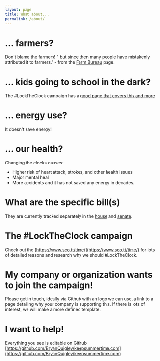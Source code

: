 ```yaml
---
layout: page
title: What about...
permalink: /about/
---
```


# ... farmers?
Don't blame the farmers!  " but since then many people have mistakenly attributed it to farmers." - from the [Farm Bureau](https://www.fb.org/viewpoints/setting-the-record-straight-daylight-saving-time-and-farmers) page.

# ... kids going to school in the dark?
The #LockTheClock campaign has a [good page that covers this and more](https://www.sco.tt/time/research.html)

# ... energy use?
It doesn't save energy!

# ... our health?
Changing the clocks causes:
 * Higher risk of heart attack, strokes, and other health issues
 * Major mental heal
 * More accidents and it has not saved any energy in decades. 

# What are the specific bill(s)
They are currently tracked separately in the [house](https://www.congress.gov/bill/117th-congress/house-bill/69/cosponsors?searchResultViewType=expanded) and [senate](https://www.congress.gov/bill/117th-congress/senate-bill/623/cosponsors?searchResultViewType=expanded).

# The #LockTheClock campaign
Check out the [https://www.sco.tt/time/](https://www.sco.tt/time/) for lots of detailed reasons and research why we should #LockTheClock.

# My company or organization wants to join the campaign!
Please get in touch, ideally via Github with an logo we can use, a link to a page detailing why your company is supporting this. If there is lots of interest, we will make a more defined template.

# I want to help!
Everything you see is editable on Github [https://github.com/BryanQuigley/keepsummertime.com](https://github.com/BryanQuigley/keepsummertime.com)

